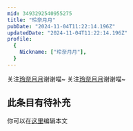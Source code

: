 ```yaml
---
mid: 3493292540955275
title: "玲奈月月"
pubDate: "2024-11-04T11:22:14.196Z"
updatedDate: "2024-11-04T11:22:14.196Z"
profile:
  {
    Nickname: ["玲奈月月"],
  }
---
```


关注[玲奈月月](https://space.bilibili.com/3493292540955275)谢谢喵~ 关注[玲奈月月](https://space.bilibili.com/3493292540955275)谢谢喵~

## 此条目有待补充
你可以在[这里](https://github.com/Yuhanawa/VTuber.ICU-Content/edit/master/v/玲奈月月/index.md)编辑本文
